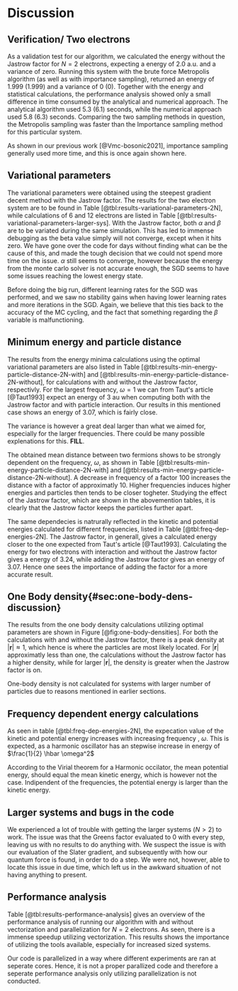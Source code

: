 # Discussion

## Verification/ Two electrons

As a validation test for our algorithm, we calculated the energy without the Jastrow factor for $N = 2$ electrons, expecting a energy of $2.0$ a.u. and a variance of zero. Running this system with the brute force Metropolis algorithm (as well as with importance sampling), returned an energy of $1.999$ ($1.999$) and a variance of $0$ ($0$). Together with the energy and statistical calculations, the performance analysis showed only a small difference in time consumed by the analytical and numerical approach. The analytical algorithm used $5.3$ ($6.1$) seconds, while the numerical approach used $5.8$ ($6.3$) seconds. Comparing the two sampling methods in question, the Metropolis sampling was faster than the Importance sampling method for this particular system. 

As shown in our previous work [@Vmc-bosonic2021], importance sampling generally used more time, and this is once again shown here.

<!-- The effect of blocking on the results Metropolis vs Importance-->


## Variational parameters
<!-- Two particle system-->

The variational parameters were obtained using the steepest gradient decent method with the Jastrow factor. The results for the two electron system are to be found in Table [@tbl:results-variational-parameters-2N], while calculations of $6$ and $12$ electrons are listed in Table [@tbl:results-variational-parameters-larger-sys]. With the Jastrow factor, both $\alpha$ and $\beta$ are to be variated during the same simulation. This has led to immense debugging as the beta value simply will not converge, except when it hits zero. We have gone over the code for days without finding what can be the cause of this, and made the tough decision that we could not spend more time on the issue. $\alpha$ still seems to converge, however because the energy from the monte carlo solver is not accurate enough, the SGD seems to have some issues reaching the lowest energy state.

Before doing the big run, different learning rates for the SGD was performed, and we saw no stability gains when having lower learning rates and more iterations in the SGD. Again, we believe that this ties back to the accuracy of the MC cycling, and the fact that something regarding the $\beta$ variable is malfunctioning.

<!-- Maybe write something about the influence of the step size, how it influences the steepest decent method performance - smaller step size = higher accuracy and more likely to hit the lowest energy, while a higher step size gives a higher performance/uses less time, but is less likely to hit bottom of the energy -->


<!--Higher number of particles: Comment if something was done differently compared to two particle system - e.g., using grid of alphas/betas instead of steepest gradient descent-->


## Minimum energy and particle distance
<!-- Two particle system-->

<!-- Compare values to Taut's article. E.g. for omega = 1, the energy should be 3 au. Then maybe give a deviation \% from Taut’s (2 omega). Also compare with and without the Jastrow factor and with and without interaction (Hamiltonian)-->

The results from the energy minima calculations using the optimal variational parameters are also listed in Table [@tbl:results-min-energy-particle-distance-2N-with] and [@tbl:results-min-energy-particle-distance-2N-without], for calculations with and without the Jastrow factor, respectivly. For the largest frequency, $\omega = 1$ we can from Taut's article [@Taut1993] expect an energy of 3 au when computing both with the Jastrow factor and with particle interaction. Our results in this mentioned case shows an energy of 3.07, which is fairly close. 

The variance is however a great deal larger than what we aimed for, especially for the larger frequencies. There could be many possible explenations for this. **FILL**. 

<!-- Mean distance between two electrons. Should be dependent on omega(frequency). Is there any dependence on the energy, e.g., higher energy allows for a shorter distance?? -->

The obtained mean distance between two fermions shows to be strongly dependent on the frequency, $\omega$, as shown in Table [@tbl:results-min-energy-particle-distance-2N-with] and [@tbl:results-min-energy-particle-distance-2N-without]. A decrease in frequency of a factor 100 increases the distance with a factor of approximatly 10. Higher frequencies induces higher energies and particles then tends to be closer togheter. Studying the effect of the Jastrow factor, which are shown in the abovemention tables, it is clearly that the Jastrow factor keeps the particles further apart. 

The same dependecies is natrurally reflected in the kinetic and potential energies calculated for different frequencies, listed in Table [@tbl:freq-dep-energies-2N]. 
The Jastrow factor, in generall, gives a calculated energy closer to the one expected from Taut's article [@Taut1993]. Calculating the energy for two electrons with interaction and without the Jastrow factor gives a energy of 3.24, while adding the Jastrow factor gives an energy of 3.07. Hence one sees the importance of adding the factor for a more accurate result. 


## One Body density{#sec:one-body-dens-discussion}
<!-- Two particle system-->

The results from the one body density calculations utilizing optimal parameters are shown in Figure [@fig:one-body-densities]. For both the calculations with and without the Jastrow factor, there is a peak density at $|\mathbf{r}| \approx 1$, which hence is where the particles are most likely located. For $|\mathbf{r}|$ approximatly less  than one,  the calculations without the Jastrow factor has a higher density, while for larger $|\mathbf{r}|$, the density is greater when the Jastrow factor is on. 

One-body density is not calculated for systems with larger number of particles due to reasons mentioned in earlier sections.  

## Frequency dependent energy calculations

As seen in table [@tbl:freq-dep-energies-2N], the expecation value of the kinetic and potential energy increases with increasing frequency , $\omega$. This is expected, as a harmonic oscillator has an stepwise increase in energy of $\frac{1}{2} \hbar \omega^2$  <!-- How does it behvave compared to the Virial theorem?-->

According to the Virial theorem for a Harmonic occilator, the mean potential energy, should equal the mean kinetic energy, which is however not the case. Indipendent of the frequencies, the potential energy is larger than the kinetic energy. 


## Larger systems and bugs in the code

We experienced a lot of trouble with getting the larger systems ($N > 2$) to work. The issue was that the Greens factor evaluated to $0$ with every step, leaving us with no results to do anything with. We suspect the issue is with our evaluation of the Slater gradient, and subsequently with how our quantum force is found, in order to do a step. We were not, however, able to locate this issue in due time, which left us in the awkward situation of not having anything to present.

## Performance analysis
Table [@tbl:results-performance-analysis] gives an overview of the performance analysis of running our algorithm with and without vectorization and parallelization for $N = 2$ electrons. As seen, there is a immense speedup utilizing vectorization. This results shows the importance of utilizing the tools available, especially for increased sized systems. 

<!-- Write something about how we use parallelization (running one experiment on core??) and if/how it gives a speed-up when running our algorithm. Maybe something about how it can be improved in the future.--> 
Our code is parallelized in a way where different experiments are ran at seperate cores. Hence, it is not a proper parallized code and therefore a seperate performance analysis only utilizing parallelization is not conducted. 


